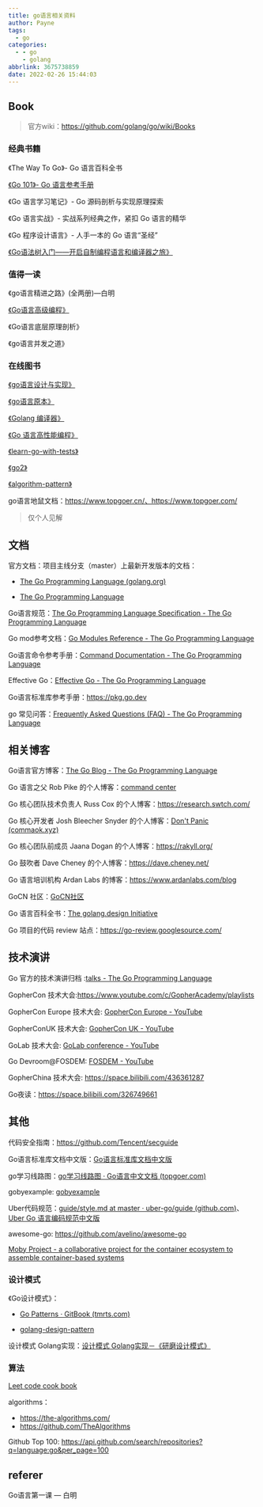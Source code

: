 ```yaml
---
title: go语言相关资料
author: Payne
tags:
  - go
categories:
  - - go
    - golang
abbrlink: 3675738859
date: 2022-02-26 15:44:03
---
```


## Book

> 官方wiki：https://github.com/golang/go/wiki/Books

### 经典书籍

《The Way To Go》- Go 语言百科全书

[《Go 101》- Go 语言参考手册](https://go101.org/article/101.html)

《Go 语言学习笔记》- Go 源码剖析与实现原理探索

《Go 语言实战》- 实战系列经典之作，紧扣 Go 语言的精华

《Go 程序设计语言》- 人手一本的 Go 语言“圣经”

[《Go语法树入门——开启自制编程语言和编译器之旅》](https://github.com/chai2010/go-ast-book)



### 值得一读

《go语言精进之路》(全两册)—白明

[《Go语言高级编程》](https://chai2010.cn/advanced-go-programming-book/) 

《Go语言底层原理剖析》

《go语言并发之道》

### 在线图书

[《go语言设计与实现》](https://draveness.me/golang/)

[《go语言原本》](https://golang.design/under-the-hood/)

[《Golang 编译器》](https://gocompiler.shizhz.me/)

[《Go 语言高性能编程》](https://geektutu.com/post/high-performance-go.html)

[《learn-go-with-tests》](https://quii.gitbook.io/learn-go-with-tests)

[《go2》](https://chai2010.cn/go2-book/)

[《algorithm-pattern》](https://greyireland.gitbook.io/algorithm-pattern/)

go语言地鼠文档：https://www.topgoer.cn/、https://www.topgoer.com/

> 仅个人见解

## 文档

官方文档：项目主线分支（master）上最新开发版本的文档： 

- [The Go Programming Language (golang.org)](https://tip.golang.org/)

- [The Go Programming Language](https://go.dev/)

Go语言规范：[The Go Programming Language Specification - The Go Programming Language](https://go.dev/ref/spec)

Go mod参考文档：[Go Modules Reference - The Go Programming Language](https://go.dev/ref/mod)

Go语言命令参考手册：[Command Documentation - The Go Programming Language](https://go.dev/doc/cmd)

Effective Go：[Effective Go - The Go Programming Language](https://go.dev/doc/effective_go)

Go语言标准库参考手册：https://pkg.go.dev

go 常见问答：[Frequently Asked Questions (FAQ) - The Go Programming Language](https://go.dev/doc/faq)



## 相关博客

Go语言官方博客：[The Go Blog - The Go Programming Language](https://go.dev/blog/)

Go 语言之父 Rob Pike 的个人博客：[command center](https://commandcenter.blogspot.com/)

Go 核心团队技术负责人 Russ Cox 的个人博客：https://research.swtch.com/

Go 核心开发者 Josh Bleecher Snyder 的个人博客：[Don't Panic (commaok.xyz)](https://commaok.xyz/)

Go 核心团队前成员 Jaana Dogan 的个人博客：https://rakyll.org/

Go 鼓吹者 Dave Cheney 的个人博客：https://dave.cheney.net/

Go 语言培训机构 Ardan Labs 的博客：https://www.ardanlabs.com/blog

GoCN 社区：[GoCN社区](https://gocn.vip/)

Go 语言百科全书：[The golang.design Initiative](https://golang.design/)

Go 项目的代码 review 站点：https://go-review.googlesource.com/



## 技术演讲

Go 官方的技术演讲归档 :[talks - The Go Programming Language](https://go.dev/talks/)

GopherCon 技术大会:https://www.youtube.com/c/GopherAcademy/playlists

GopherCon Europe 技术大会: [GopherCon Europe - YouTube](https://www.youtube.com/c/GopherConEurope/playlists)

GopherConUK 技术大会: [GopherCon UK - YouTube](https://www.youtube.com/c/GopherConUK/playlists)

GoLab 技术大会: [GoLab conference - YouTube](https://www.youtube.com/channel/UCMEvzoHTIdZI7IM8LoRbLsQ/playlists)

Go Devroom@FOSDEM: [FOSDEM - YouTube](https://www.youtube.com/user/fosdemtalks/playlists)

GopherChina 技术大会: https://space.bilibili.com/436361287

Go夜读：https://space.bilibili.com/326749661



## 其他

代码安全指南：https://github.com/Tencent/secguide

Go语言标准库文档中文版：[Go语言标准库文档中文版](https://studygolang.com/pkgdoc)

go学习线路图：[go学习线路图 · Go语言中文文档 (topgoer.com)](https://www.topgoer.com/开源/go学习线路图.html)

gobyexample: [gobyexample](https://gobyexample.com/)

Uber代码规范：[guide/style.md at master · uber-go/guide (github.com)](https://github.com/uber-go/guide/blob/master/style.md)、[Uber Go 语言编码规范中文版](https://github.com/xxjwxc/uber_go_guide_cn)

awesome-go: https://github.com/avelino/awesome-go

[Moby Project - a collaborative project for the container ecosystem to assemble container-based systems](https://github.com/moby/moby)

### 设计模式

《Go设计模式》：

- [Go Patterns · GitBook (tmrts.com)](http://tmrts.com/go-patterns/)

- [golang-design-pattern](https://www.topgoer.cn/docs/golang-design-pattern)

设计模式 Golang实现：[设计模式 Golang实现－《研磨设计模式》](https://github.com/senghoo/golang-design-pattern)

### 算法

[Leet code cook book](https://books.halfrost.com/leetcode/)

algorithms：

- https://the-algorithms.com/
- https://github.com/TheAlgorithms



Github Top 100:  https://api.github.com/search/repositories?q=language:go&per_page=100





## referer

Go语言第一课 — 白明
